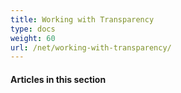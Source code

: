 ```yaml
---
title: Working with Transparency
type: docs
weight: 60
url: /net/working-with-transparency/
---
```


#### **Articles in this section**
